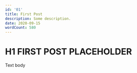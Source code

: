 ```yaml
---
id: '01'
title: First Post
description: Some description.
date: 2020-09-15
wordCount: 580
---
```


# H1 FIRST POST PLACEHOLDER

Text body
